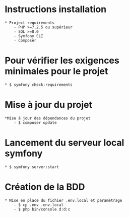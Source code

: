 # Instructions installation

    * Project requirements
        - PHP >=7.2.5 ou supérieur
        - SQL >=8.0
        - Symfony CLI
        - Composer

# Pour vérifier les exigences minimales pour le projet

    * $ symfony check:requirements

# Mise à jour du projet

    *Mise à jour des dépendances du projet
        - $ composer update

# Lancement du serveur local symfony

    * $ symfony server:start

# Création de la BDD

    * Mise en place du fichier .env.local et paramétrage
        - $ cp .env .env.local
        - $ php bin/console d:d:c
